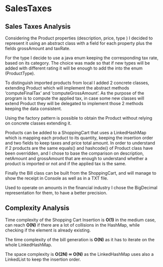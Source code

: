# SalesTaxes

## Sales Taxes Analysis

Considering the Product properties (description, price, type ) I decided to represent it using an abstract class with a field for each property plus the fields grossAmount and taxRate. 

For the type I decide to use a java enum keeping the corresponding tax rate, based on its category. The choice was made so that if new types will be added with different rating it will be enough to add the into the enum (ProductType). 

To distinguish imported products from local I added 2 concrete classes, extending Product which will implement the abstract methods ‘computeFinalTax’ and ‘computeGrossAmount’. 
As the purpose of the program is to compute the applied tax, in case some new classes will extend Product they will be delegated to implement those 2 methods keeping the data consistent. 

Using the factory pattern is possible to obtain the Product without relying on concrete classes extending it. 

Products can be added to a ShoppingCart that uses a LinkedHashMap which is mapping each product to its quantity, keeping the insertion order and two fields to keep taxes and price total amount. 
In order to understand if 2 products are the same equals() and hashcode() of Product class have been overridden, and I chose to base the comparison on description, netAmount and grossAmount that are enough to understand whether a product is imported or not and if the applied tax is the same. 

Finally the Bill class can be built from the ShoppingCart, and will manage to show the receipt in Console as well as in a TXT file. 

Used to operate on amounts in the financial industry I chose the BigDecimal representation for them, to have a better precision. 

## Complexity Analysis

Time complexity of the Shopping Cart Insertion is **O(1)** in the medium case, can reach **O(N)** if there are a lot of collisions in the HashMap, while checking if the element is already existing. 

The time complexity of the bill generation is **O(N)** as it has to iterate on the whole LinkedHashMap. 

The space complexity is **O(2N) ≃ O(N)** as the LinkedHashMap uses also a LinkedList to keep the insertion order.
